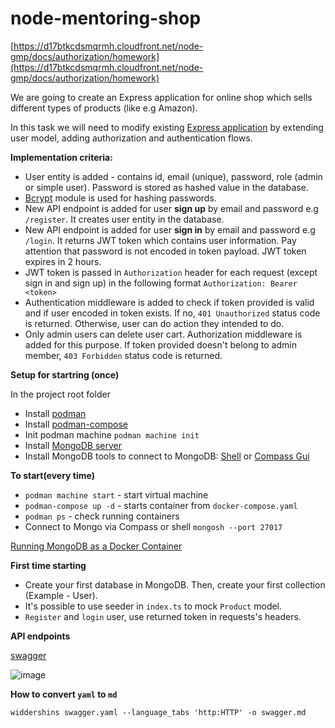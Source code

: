 # node-mentoring-shop
[https://d17btkcdsmqrmh.cloudfront.net/node-gmp/docs/authorization/homework](https://d17btkcdsmqrmh.cloudfront.net/node-gmp/docs/authorization/homework)

We are going to create an Express application for online shop which sells different types of products (like e.g Amazon).

In this task we will need to modify existing [Express application](https://github.com/kandalova/node-mentoring-shop/pull/3) by extending user model, adding authorization and authentication flows.

**Implementation criteria:**

- User entity is added - contains id, email (unique), password, role (admin or simple user). Password is stored as hashed value in the database.
-  [Bcrypt](https://www.npmjs.com/package/bcrypt) module is used for hashing passwords.
-  New API endpoint is added for user **sign up** by email and password e.g `/register`. It creates user entity in the database.
-  New API endpoint is added for user **sign in** by email and password e.g `/login`. It returns JWT token which contains user information. Pay attention that password is not encoded in token payload. JWT token expires in 2 hours.
-  JWT token is passed in `Authorization` header for each request (except sign in and sign up) in the following format `Authorization: Bearer <token>`
-  Authentication middleware is added to check if token provided is valid and if user encoded in token exists. If no, `401 Unauthorized` status code is returned. Otherwise, user can do action they intended to do.
-  Only admin users can delete user cart. Authorization middleware is added for this purpose. If token provided doesn't belong to admin member, `403 Forbidden` status code is returned.

**Setup for startring (once)**

In the project root folder

- Install [podman](https://podman.io/docs/installation)
- Install [podman-compose](https://github.com/containers/podman-compose#installation)
- Init podman machine `podman machine init`
- Install [MongoDB server](https://www.mongodb.com/try/download/community)
- Install MongoDB tools to connect to MongoDB: [Shell](https://www.mongodb.com/try/download/shell) or [Compass Gui](https://www.mongodb.com/try/download/compass)

**To start(every time)**
- `podman machine start` - start virtual machine
- `podman-compose up -d` - starts container from `docker-compose.yaml`
- `podman ps` - check running containers
- Connect to Mongo via Compass or shell `mongosh --port 27017`

[Running MongoDB as a Docker Container](https://www.baeldung.com/linux/mongodb-as-docker-container#2-building-container-using-a-compose-file)

**First time starting**
- Create your first database in MongoDB. Then, create your first collection (Example - User).
- It's possible to use seeder in `index.ts` to mock `Product` model.
- `Register` and `login` user, use returned token in requests's headers.

**API endpoints**

[swagger](https://github.com/kandalova/node-mentoring-shop/blob/task_9_authorization/swagger.md)

![image](https://github.com/kandalova/node-mentoring-shop/assets/26093763/cfdc8b06-f10c-4c05-8d9c-335a30572dde)

**How to convert `yaml` to `md`**

`widdershins swagger.yaml --language_tabs 'http:HTTP' -o swagger.md`
